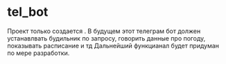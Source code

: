 # tel_bot
Проект только создается .
В будущем этот телеграм бот должен устанавлвать будильник по запросу, говорить данные про погоду, показывать расписание и тд
Дальнейший функцианал будет придуман по мере разработки.

